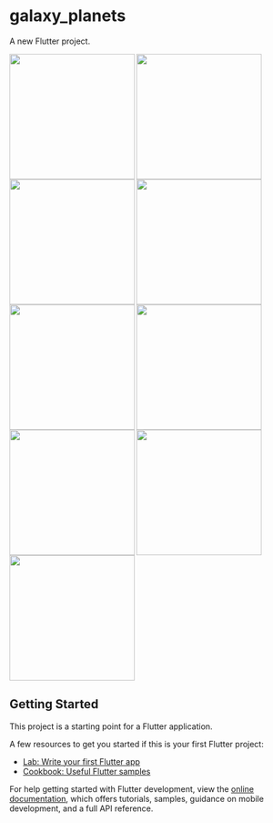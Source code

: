# galaxy_planets

A new Flutter project.

<img align="left" src="https://github.com/sanjanasangani/galaxy_planets/assets/131368083/98c4cedb-4333-46ed-90ad-e3257cbaf685" width="220px">
<img align="left" src="https://github.com/sanjanasangani/galaxy_planets/assets/131368083/d8fa150a-f355-4a10-8c02-23f43ed603e0" width="220px">
<img src="https://github.com/sanjanasangani/galaxy_planets/assets/131368083/481ad619-ae4d-47a4-9963-9807f67b0881" width="220px">

<img align="left" src="https://github.com/sanjanasangani/galaxy_planets/assets/131368083/11cb19ce-15e4-4a37-acc9-4a30448cde7e" width="220px">
<img align="left" src="https://github.com/sanjanasangani/galaxy_planets/assets/131368083/332c0ca0-ea6d-42ae-9813-3af2cf489cde" width="220px">
<img src="https://github.com/sanjanasangani/galaxy_planets/assets/131368083/29e426f1-1a5d-4128-8976-c8df0ccba349" width="220px">

<img align="left" src="https://github.com/sanjanasangani/galaxy_planets/assets/131368083/c1c77489-6e58-4e8b-8ce9-6ce1f7374a49" width="220px">
<img align="left" src="https://github.com/sanjanasangani/galaxy_planets/assets/131368083/a8381791-8b72-4710-96b0-f97103fcabf1"width="220px">
<img src="https://github.com/sanjanasangani/galaxy_planets/assets/131368083/98bc22bd-3216-496d-bd54-c984c95da075" width="220px">

## Getting Started

This project is a starting point for a Flutter application.

A few resources to get you started if this is your first Flutter project:

- [Lab: Write your first Flutter app](https://docs.flutter.dev/get-started/codelab)
- [Cookbook: Useful Flutter samples](https://docs.flutter.dev/cookbook)

For help getting started with Flutter development, view the
[online documentation](https://docs.flutter.dev/), which offers tutorials,
samples, guidance on mobile development, and a full API reference.

